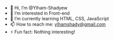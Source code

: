 - 👋 Hi, I’m @Ylham-Shadyew
- 👀 I’m interested in Front-end
- 🌱 I’m currently learning HTML, CSS, JavaScript
- 📫 How to reach me: ylhamshady@gmail.com
- ⚡ Fun fact: Nothing interesting!

<!---
Ylham-Shadyew/Ylham-Shadyew is a ✨ special ✨ repository because its `README.md` (this file) appears on your GitHub profile.
You can click the Preview link to take a look at your changes.
--->
